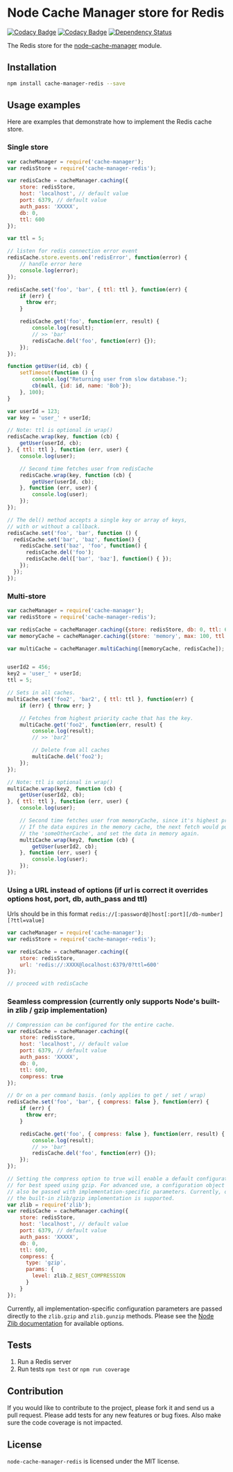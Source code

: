 Node Cache Manager store for Redis
==================================

[![Codacy Badge](https://api.codacy.com/project/badge/grade/3d5933f95c88472d9075dc302c8d62e1)](https://www.codacy.com/app/dialonce-jkernech/node-cache-manager-redis) [![Codacy Badge](https://api.codacy.com/project/badge/coverage/3d5933f95c88472d9075dc302c8d62e1)](https://www.codacy.com/app/dialonce-jkernech/node-cache-manager-redis) [![Dependency Status](https://david-dm.org/dial-once/node-cache-manager-redis.svg)](https://david-dm.org/dial-once/node-cache-manager-redis)

The Redis store for the [node-cache-manager](https://github.com/BryanDonovan/node-cache-manager) module.

Installation
------------

```sh
npm install cache-manager-redis --save
```

Usage examples
--------------

Here are examples that demonstrate how to implement the Redis cache store.

### Single store

```js
var cacheManager = require('cache-manager');
var redisStore = require('cache-manager-redis');

var redisCache = cacheManager.caching({
	store: redisStore,
	host: 'localhost', // default value
	port: 6379, // default value
	auth_pass: 'XXXXX',
	db: 0,
	ttl: 600
});

var ttl = 5;

// listen for redis connection error event
redisCache.store.events.on('redisError', function(error) {
	// handle error here
	console.log(error);
});

redisCache.set('foo', 'bar', { ttl: ttl }, function(err) {
    if (err) {
      throw err;
    }

    redisCache.get('foo', function(err, result) {
        console.log(result);
        // >> 'bar'
        redisCache.del('foo', function(err) {});
    });
});

function getUser(id, cb) {
    setTimeout(function () {
        console.log("Returning user from slow database.");
        cb(null, {id: id, name: 'Bob'});
    }, 100);
}

var userId = 123;
var key = 'user_' + userId;

// Note: ttl is optional in wrap()
redisCache.wrap(key, function (cb) {
    getUser(userId, cb);
}, { ttl: ttl }, function (err, user) {
    console.log(user);

    // Second time fetches user from redisCache
    redisCache.wrap(key, function (cb) {
        getUser(userId, cb);
    }, function (err, user) {
        console.log(user);
    });
});

// The del() method accepts a single key or array of keys,
// with or without a callback.
redisCache.set('foo', 'bar', function () {
  redisCache.set('bar', 'baz', function() {
    redisCache.set('baz', 'foo', function() {
      redisCache.del('foo');
      redisCache.del(['bar', 'baz'], function() { });
    });
  });
});
```

### Multi-store

```js
var cacheManager = require('cache-manager');
var redisStore = require('cache-manager-redis');

var redisCache = cacheManager.caching({store: redisStore, db: 0, ttl: 600});
var memoryCache = cacheManager.caching({store: 'memory', max: 100, ttl: 60});

var multiCache = cacheManager.multiCaching([memoryCache, redisCache]);


userId2 = 456;
key2 = 'user_' + userId;
ttl = 5;

// Sets in all caches.
multiCache.set('foo2', 'bar2', { ttl: ttl }, function(err) {
    if (err) { throw err; }

    // Fetches from highest priority cache that has the key.
    multiCache.get('foo2', function(err, result) {
        console.log(result);
        // >> 'bar2'

        // Delete from all caches
        multiCache.del('foo2');
    });
});

// Note: ttl is optional in wrap()
multiCache.wrap(key2, function (cb) {
    getUser(userId2, cb);
}, { ttl: ttl }, function (err, user) {
    console.log(user);

    // Second time fetches user from memoryCache, since it's highest priority.
    // If the data expires in the memory cache, the next fetch would pull it from
    // the 'someOtherCache', and set the data in memory again.
    multiCache.wrap(key2, function (cb) {
        getUser(userId2, cb);
    }, function (err, user) {
        console.log(user);
    });
});
```

### Using a URL instead of options (if url is correct it overrides options host, port, db, auth_pass and ttl)
Urls should be in this format `redis://[:password@]host[:port][/db-number][?ttl=value]`
```js
var cacheManager = require('cache-manager');
var redisStore = require('cache-manager-redis');

var redisCache = cacheManager.caching({
	store: redisStore,
	url: 'redis://:XXXX@localhost:6379/0?ttl=600'
});

// proceed with redisCache
```

### Seamless compression (currently only supports Node's built-in zlib / gzip implementation)

```js
// Compression can be configured for the entire cache.
var redisCache = cacheManager.caching({
	store: redisStore,
	host: 'localhost', // default value
	port: 6379, // default value
	auth_pass: 'XXXXX',
	db: 0,
	ttl: 600,
	compress: true
});

// Or on a per command basis. (only applies to get / set / wrap)
redisCache.set('foo', 'bar', { compress: false }, function(err) {
    if (err) {
      throw err;
    }

    redisCache.get('foo', { compress: false }, function(err, result) {
        console.log(result);
        // >> 'bar'
        redisCache.del('foo', function(err) {});
    });
});

// Setting the compress option to true will enable a default configuration 
// for best speed using gzip. For advanced use, a configuration object may 
// also be passed with implementation-specific parameters. Currently, only 
// the built-in zlib/gzip implementation is supported.
var zlib = require('zlib');
var redisCache = cacheManager.caching({
	store: redisStore,
	host: 'localhost', // default value
	port: 6379, // default value
	auth_pass: 'XXXXX',
	db: 0,
	ttl: 600,
	compress: {
	  type: 'gzip',
	  params: {
	    level: zlib.Z_BEST_COMPRESSION
	  } 
	}
});
```
Currently, all implementation-specific configuration parameters are passed directly to the `zlib.gzip` and `zlib.gunzip` methods. Please see the [Node Zlib documentation](https://nodejs.org/dist/latest-v6.x/docs/api/zlib.html#zlib_class_options) for available options.

Tests
-----

1. Run a Redis server
2. Run tests `npm test` or `npm run coverage`


Contribution
------------

If you would like to contribute to the project, please fork it and send us a pull request. Please add tests for any new features or bug fixes. Also make sure the code coverage is not impacted.


License
-------

`node-cache-manager-redis` is licensed under the MIT license.
